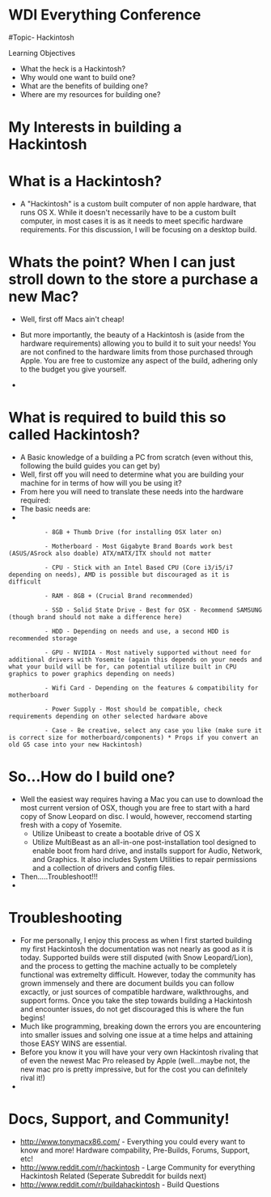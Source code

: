 # WDI Everything Conference

#Topic- Hackintosh

Learning Objectives

- What the heck is a Hackintosh?
- Why would one want to build one?
- What are the benefits of building one?
- Where are my resources for building one?

# My Interests in building a Hackintosh

# What is a Hackintosh?
- A "Hackintosh" is a custom built computer of non apple hardware, that runs OS X. While it doesn't necessarily have to be a
custom built computer, in most cases it is as it needs to meet specific hardware requirements. For this discussion, I will be focusing on a desktop build. 

# Whats the point? When I can just stroll down to the store a purchase a new Mac? 
- Well, first off Macs ain't cheap! 
- But more importantly, the beauty of a Hackintosh is (aside from the hardware requirements) allowing you to build it to suit your needs! You are not confined to the hardware limits from those purchased through Apple. You are free to customize any aspect of the build, adhering only to the budget you give yourself. 

- 
# What is required to build this so called Hackintosh?
- A Basic knowledge of a building a PC from scratch (even without this, following the build guides you can get by) 
- Well, first off you will need to determine what you are building your machine for in terms of how will you be using it?
- From here you will need to translate these needs into the hardware required: 
- The basic needs are:
- 

              - 8GB + Thumb Drive (for installing OSX later on)
            
              - Motherboard - Most Gigabyte Brand Boards work best (ASUS/ASrock also doable) ATX/mATX/ITX should not matter
             
              - CPU - Stick with an Intel Based CPU (Core i3/i5/i7 depending on needs), AMD is possible but discouraged as it is difficult
              
              - RAM - 8GB + (Crucial Brand recommended) 
              
              - SSD - Solid State Drive - Best for OSX - Recommend SAMSUNG (though brand should not make a difference here)
              
              - HDD - Depending on needs and use, a second HDD is recommended storage
              
              - GPU - NVIDIA - Most natively supported without need for additional drivers with Yosemite (again this depends on your needs and what your build will be for, can potential utilize built in CPU graphics to power graphics depending on needs)
              
              - Wifi Card - Depending on the features & compatibility for motherboard 
              
              - Power Supply - Most should be compatible, check requirements depending on other selected hardware above 
              
              - Case - Be creative, select any case you like (make sure it is correct size for motherboard/components) * Props if you convert an old G5 case into your new Hackintosh)


# So...How do I build one? 
- Well the easiest way requires having a Mac you can use to download the most current version of OSX, though you are free to start with a hard copy of Snow Leopard on disc. I would, however, reccomend starting fresh with a copy of Yosemite.
  - Utilize Unibeast to create a bootable drive of OS X
  - Utilize MultiBeast as an all-in-one post-installation tool designed to enable boot from hard drive, and installs support for Audio, Network, and Graphics. It also includes System Utilities to repair permissions and a collection of drivers and config files.
- Then.....Troubleshoot!!!
- 
# Troubleshooting
- For me personally, I enjoy this process as when I first started building my first Hackintosh the documentation was not nearly as good as it is today. Supported builds were still disputed (with Snow Leopard/Lion), and the process to getting the machine actually to be completely functional was extremelty difficult. However, today the community has grown immensely and there are document builds you can follow excactly, or just sources of compatible hardware, walkthroughs, and support forms. Once you take the step towards building a Hackintosh and encounter issues, do not get discouraged this is where the fun begins! 
- Much like programming, breaking down the errors you are encountering into smaller issues and solving one issue at a time helps and attaining those EASY WINS are essential. 
- Before you know it you will have your very own Hackintosh rivaling that of even the newest Mac Pro released by Apple (well...maybe not, the new mac pro is pretty impressive, but for the cost you can definitely rival it!) 
- 
# Docs, Support, and Community!
- http://www.tonymacx86.com/ - Everything you could every want to know and more! Hardware compability, Pre-Builds, Forums, Support, etc! 
- http://www.reddit.com/r/hackintosh - Large Community for everything Hackintosh Related (Seperate Subreddit for builds next)
- http://www.reddit.com/r/buildahackintosh - Build Questions 

